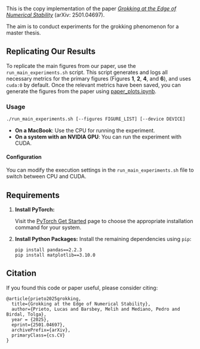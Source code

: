 


<br/>
This is the copy implementation of the paper <a href="https://arxiv.org/abs/2501.04697" target="_blank"><i>Grokking at the Edge of Numerical Stability</i></a> (arXiv: 2501.04697). 

The aim is to conduct experiments for the grokking phenomenon for a master thesis.
<br/>

## Replicating Our Results

To replicate the main figures from our paper, use the `run_main_experiments.sh` script. This script generates and logs all necessary metrics for the primary figures (Figures **1**, **2**, **4**, and **6**), and uses `cuda:0` by default. Once the relevant metrics have been saved, you can generate the figures from the paper using [paper_plots.ipynb](https://github.com/LucasPrietoAl/grokking-at-the-edge-of-numerical-stability/blob/main/paper_plots.ipynb).

### Usage

```bash
./run_main_experiments.sh [--figures FIGURE_LIST] [--device DEVICE]
```
- **On a MacBook**: Use the CPU for running the experiment.  
- **On a system with an NVIDIA GPU**: You can run the experiment with CUDA.  

#### Configuration

You can modify the execution settings in the `run_main_experiments.sh` file to switch between CPU and CUDA.
## Requirements

1. **Install PyTorch:**
   
   Visit the [PyTorch Get Started](https://pytorch.org/get-started/locally/) page to choose the appropriate installation command for your system.

2. **Install Python Packages:**
   Install the remaining dependencies using `pip`:
   ```
   pip install pandas==2.2.3
   pip install matplotlib==3.10.0
   ```

## Citation

If you found this code or paper useful, please consider citing:

```shell
@article{prieto2025grokking,
  title={Grokking at the Edge of Numerical Stability},
  author={Prieto, Lucas and Barsbey, Melih and Mediano, Pedro and Birdal, Tolga},
  year = {2025},
  eprint={2501.04697},
  archivePrefix={arXiv},
  primaryClass={cs.CV}
}
```
